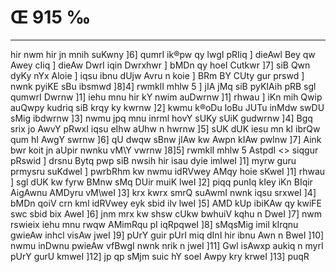 # Œ 915 ‰
---
hir nwm hir jn mnih suKwny ]6] qumrI ik®pw qy lwgI pRIiq ] dieAwl
Bey qw Awey cIiq ] dieAw DwrI iqin Dwrxhwr ] bMDn qy hoeI Cutkwr
]7] siB Qwn dyKy nYx Aloie ] iqsu ibnu dUjw Avru n koie ] BRm BY CUty
gur prswd ] nwnk pyiKE sBu ibsmwd ]8]4] rwmklI mhlw 5 ] jIA
jMq siB pyKIAih pRB sgl qumwrI Dwrnw ]1] iehu mnu hir kY nwim
auDwrnw ]1] rhwau ] iKn mih Qwip auQwpy kudriq siB krqy ky kwrnw
]2] kwmu k®oDu loBu JUTu inMdw swDU sMig ibdwrnw ]3] nwmu jpq mnu inrml
hovY sUKy sUiK gudwrnw ]4] Bgq srix jo AwvY pRwxI iqsu eIhw aUhw n
hwrnw ]5] sUK dUK iesu mn kI ibrQw qum hI AwgY swrnw ]6] qU dwqw
sBnw jIAw kw Awpn kIAw pwlnw ]7] Aink bwr koit jn aUpir nwnku
vM\Y vwrnw ]8]5]
rwmklI mhlw 5 AstpdI
<> siqgur pRswid ]
drsnu Bytq pwp siB nwsih hir isau dyie imlweI ]1] myrw guru prmysru
suKdweI ] pwrbRhm kw nwmu idRVwey AMqy hoie sKweI ]1] rhwau ] sgl dUK
kw fyrw BMnw sMq DUir muiK lweI ]2] piqq punIq kIey iKn BIqir
AigAwnu AMDyru vM\weI ]3] krx kwrx smrQ suAwmI nwnk iqsu srxweI
]4] bMDn qoiV crn kml idRVwey eyk sbid ilv lweI ]5] AMD kUp
ibiKAw qy kwiFE swc sbid bix AweI ]6] jnm mrx kw shsw cUkw
bwhuiV kqhu n DweI ]7] nwm rswieix iehu mnu rwqw AMimRqu pI iqRpqweI
]8] sMqsMig imil kIrqnu gwieAw inhcl visAw jweI ]9] pUrY guir
pUrI miq dInI hir ibnu Awn n BweI ]10] nwmu inDwnu pwieAw vfBwgI
nwnk nrik n jweI ]11] Gwl isAwxp aukiq n myrI pUrY gurU kmweI
]12] jp qp sMjm suic hY soeI Awpy kry krweI ]13] puqR
####
